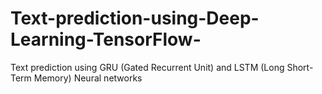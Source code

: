 # Text-prediction-using-Deep-Learning-TensorFlow-
Text prediction using GRU (Gated Recurrent Unit) and LSTM (Long Short-Term Memory) Neural networks
